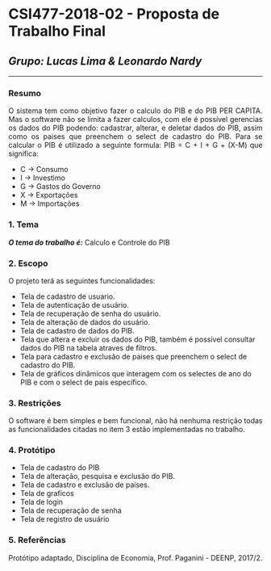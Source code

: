 # **CSI477-2018-02 - Proposta de Trabalho Final**
## *Grupo: Lucas Lima & Leonardo Nardy*

--------------

<!-- Descrever um resumo sobre o trabalho. -->

### Resumo
<p style="text-align: justify;">
  O sistema tem como objetivo fazer o calculo do PIB e do PIB PER CAPITA. Mas o software não se limita a fazer calculos, com ele é possível gerencias os dados do PIB podendo: cadastrar, alterar, e deletar dados do PIB, assim como os paises que preenchem o select de cadastro do PIB. Para se calcular o PIB é utilizado a seguinte formula: PIB = C + I + G + (X-M) que significa:
  
- C -> Consumo
- I -> Investimo
- G -> Gastos do Governo
- X -> Exportações
- M -> Importações

</p>

<!-- Apresentar o tema. -->
### 1. Tema

  ***O tema do trabalho é:*** Calculo e Controle do PIB

<!-- Descrever e limitar o escopo da aplicação. -->
### 2. Escopo
  
  O projeto terá as seguintes funcionalidades:

- Tela de cadastro de usuario.
- Tela de autenticação de usuário.
- Tela de recuperação de senha do usuário.
- Tela de alteração de dados do usuário.
- Tela de cadastro de dados do PIB.
- Tela que altera e excluir os dados do PIB, também é possível consultar dados do PIB na tabela atraves de filtros.
- Tela para cadastro e exclusão de paises que preenchem o select de cadastro do PIB.
- Tela de gráficos dinâmicos que interagem com os selectes de ano do PIB e com o select de pais específico.


<!-- Apresentar restrições de funcionalidades e de escopo. -->
### 3. Restrições
<p style="text-align: justify;">
  O software é bem simples e bem funcional, não há nenhuma restrição todas as funcionalidades citadas no item 3 estão implementadas no trabalho.
</p>  

<!-- Construir alguns protótipos para a aplicação, disponibilizá-los no Github e descrever o que foi considerado. //-->
### 4. Protótipo
  - Tela de cadastro do PIB
  - Tela de alteração, pesquisa e exclusão do PIB.
  - Tela de cadastro e exclusão de paises.
  - Tela de graficos
  - Tela de login
  - Tela de recuperação de senha
  - Tela de registro de usuário

### 5. Referências
Protótipo adaptado, Disciplina de Economia, Prof. Paganini - DEENP, 2017/2.
